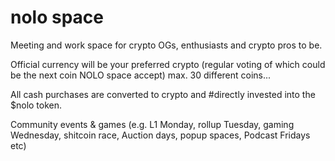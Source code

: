 # nolo space

Meeting and work space for crypto OGs, enthusiasts and crypto pros to be.

Official currency will be your preferred crypto (regular voting of which could be the next coin NOLO space accept) max. 30 different coins...

All cash purchases are converted to crypto and #directly invested into the $nolo token.

Community events & games (e.g. L1 Monday, rollup Tuesday, gaming Wednesday, shitcoin race, Auction days, popup spaces, Podcast Fridays etc)
